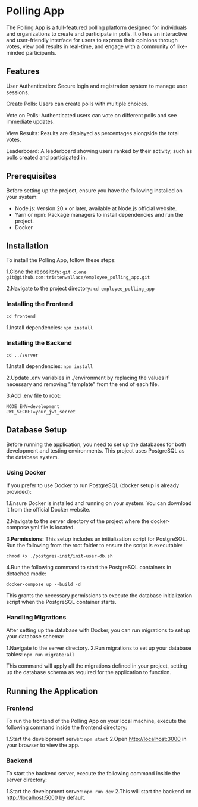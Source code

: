 # Polling App

The Polling App is a full-featured polling platform designed for individuals and organizations to create and participate in polls. It offers an interactive and user-friendly interface for users to express their opinions through votes, view poll results in real-time, and engage with a community of like-minded participants.

## Features

User Authentication: Secure login and registration system to manage user sessions.

Create Polls: Users can create polls with multiple choices.

Vote on Polls: Authenticated users can vote on different polls and see immediate updates.

View Results: Results are displayed as percentages alongside the total votes.

Leaderboard: A leaderboard showing users ranked by their activity, such as polls created and participated in.

## Prerequisites

Before setting up the project, ensure you have the following installed on your system:

- Node.js: Version 20.x or later, available at Node.js official website.
- Yarn or npm: Package managers to install dependencies and run the project.
- Docker

## Installation

To install the Polling App, follow these steps:

1.Clone the repository: `git clone git@github.com:tristenwallace/employee_polling_app.git`

2.Navigate to the project directory: `cd employee_polling_app`

### Installing the Frontend

`cd frontend`

1.Install dependencies: `npm install`

### Installing the Backend

`cd ../server`

1.Install dependencies: `npm install`

2.Update .env variables in ./environment by replacing the values if necessary and removing ".template" from the end of each file.

3.Add .env file to root:

```
NODE_ENV=development
JWT_SECRET=your_jwt_secret
```

## Database Setup

Before running the application, you need to set up the databases for both development and testing environments. This project uses PostgreSQL as the database system.

### Using Docker

If you prefer to use Docker to run PostgreSQL (docker setup is already provided):

1.Ensure Docker is installed and running on your system. You can download it from the official Docker website.

2.Navigate to the server directory of the project where the docker-compose.yml file is located.

3.**Permissions:** This setup includes an initialization script for PostgreSQL. Run the following from the root folder to ensure the script is executable:

```
chmod +x ./postgres-init/init-user-db.sh
```

4.Run the following command to start the PostgreSQL containers in detached mode:

```
docker-compose up --build -d
```

This grants the necessary permissions to execute the database initialization script when the PostgreSQL container starts.

### Handling Migrations

After setting up the database with Docker, you can run migrations to set up your database schema:

1.Navigate to the server directory.
2.Run migrations to set up your database tables: `npm run migrate:all`

This command will apply all the migrations defined in your project, setting up the database schema as required for the application to function.


## Running the Application

### Frontend

To run the frontend of the Polling App on your local machine, execute the following command inside the frontend directory:

1.Start the development server: `npm start`
2.Open <http://localhost:3000> in your browser to view the app.

### Backend

To start the backend server, execute the following command inside the server directory:

1.Start the development server: `npm run dev`
2.This will start the backend on <http://localhost:5000> by default.
